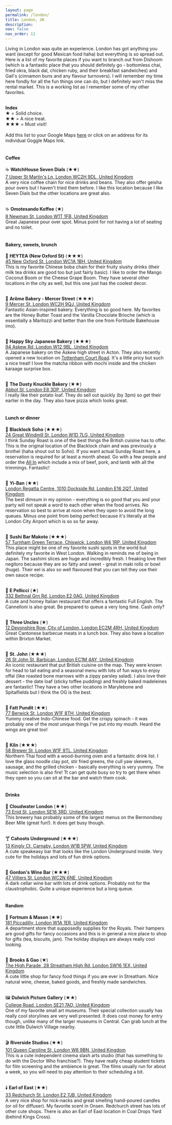 ```yaml
---
layout: page
permalink: /london/
title: London, UK
description: 
nav: false 
nav_order: 11
---
```


Living in London was quite an experience. London has got anything you want (except for good Mexican food haha) but everything is so spread out. Here is a list of my favorite places if you want to branch out from Dishoom (which is a fantastic place that you should definitely go - bottomless chai, fried okra, black dal, chicken ruby, and their breakfast sandwiches) and Gail's (cinnamon buns and any flavour turnovers). I will remember my time here fondly for all the fun things one can do, but I definitely won't miss the rental market. This is a working list as I remember some of my other favorites. <br>
<br>

<b>Index</b><br>
★ = Solid choice. <br>
★★ = A nice treat. <br>
★★★ = Must visit! <br>
<br>
Add this list to your Google Maps [here](https://maps.app.goo.gl/RijFq5xyC7vRaQtS8) or click on an address for its individual Goggle Maps link.  
<br>

<!---coffee and sweets and baked goods--->
#### Coffee

☕ <b>WatchHouse Seven Dials</b> (★★)<br>
[7 Upper St Martin's Ln, London WC2H 9DL, United Kingdom](https://maps.app.goo.gl/W8VcCQzCZVXEDjTi9) <br>
A very nice coffee chain for nice drinks and beans. They also offer geisha pour overs but I haven't tried them before. I like this location because I like Seven Dials but the other locations are great also.<br>
<br>

☕ <b>Omotesando Koffee</b> (★)<br>
[8 Newman St, London W1T 1FB, United Kingdom](https://maps.app.goo.gl/3gyHLTmiNzcybCbz5)<br>
Great Japanese pour over spot. Minus point for not having a lot of seating and no toilet.<br>
<br>

#### Bakery, sweets, brunch

🧋 <b>HEYTEA (New Oxford St)</b> (★★★)<br>
[45 New Oxford St, London WC1A 1BH, United Kingdom](https://maps.app.goo.gl/dcTpHraoeZEf92mq9)<br>
This is my favorite Chinese boba chain for their fruity slushy drinks (their milk tea drinks are good too but just fairly basic). I like to order the Mango Coconut Boom or the Cheese Grape Boom. They have several other locations in the city as well, but this one just has the coolest decor. <br>
<br>

🥐 <b>Arôme Bakery - Mercer Street</b> (★★★)<br>
[9 Mercer St, London WC2H 9QJ, United Kingdom](https://maps.app.goo.gl/ESjAqb9uXTzrwdEB7)<br>
Fantastic Asian-inspired bakery. Everything is so good here. My favorites are the Honey Butter Toast and the Vanilla Chocolate Brioche  (which is essentially a Maritozzi and better than the one from Fortitude Bakehouse imo). <br>
<br>

🥐 <b>Happy Sky Japanese Bakery</b> (★★★)<br>
[94 Askew Rd, London W12 9BL, United Kingdom](https://maps.app.goo.gl/DXihtYNUxDfcy8oy8)<br>
A Japanese bakery on the Askew high street in Acton. They also recently opened a new location on [Tottenham Court Road](https://maps.app.goo.gl/iMJGr2eHmFxfrkvg9). It's a little pricy but such a nice treat! I love the matcha ribbon with mochi inside and the chicken karaage surprise box. <br>
<br>

🥖 <b>The Dusty Knuckle Bakery</b> (★★)<br>
[Abbot St, London E8 3DP, United Kingdom](https://maps.app.goo.gl/buLAYjtio6mrdNa37)<br>
I really like their potato loaf. They do sell out quickly (by 3pm) so get their earlier in the day. They also have pizza which looks great.<br>
<br>

<!---all sorts of food!-->
#### Lunch or dinner

🥩 <b>Blacklock Soho</b> (★★★)<br>
[24 Great Windmill St, London W1D 7LG, United Kingdom](https://maps.app.goo.gl/3mcqco2RmJsAHXoRA) <br>
I think Sunday Roast is one of the best things the British cuisine has to offer. This is the original location of the Blacklock chain and was previously a brothel (haha shout out to Soho). If you want actual Sunday Roast here, a reservation is required for at least a month ahead. Go with a few people and order the [All In](https://theblacklock.com/menus/) which include a mix of beef, pork, and lamb with all the trimmings. Fantastic! <br>
<br>

🍲 <b>Yi-Ban</b> (★★)<br>
[London Regatta Centre, 1010 Dockside Rd, London E16 2QT, United Kingdom](https://maps.app.goo.gl/CB8BYFWR1gLCfBrq6)<br>
The best dimsum in my opinion - everything is so good that you and your party will not speak a word to each other when the food arrives. No reservation so best to arrive at noon when they open to avoid the long queues. Minus one point from being perfect because it's literally at the London City Airport which is so so far away.<br>
<br>

🍣 <b>Sushi Bar Makoto</b> (★★★)<br>
[57 Turnham Green Terrace, Chiswick, London W4 1RP, United Kingdom](https://maps.app.goo.gl/e9msWANj4QzzgrL4A)<br>
This place might be one of my favorite sushi spots in the world but definitely my favorite in West London. Walking in reminds me of being in Japan. The sashimi slices are huge and incredibly fresh. I freaking love their negitoro because they are so fatty and sweet - great in maki rolls or bowl (huge). Their eel is also so well flavoured that you can tell they use their own sauce recipe. <br>
<br>

🥞 <b>E Pellicci</b> (★)<br>
[332 Bethnal Grn Rd, London E2 0AG, United Kingdom](https://maps.app.goo.gl/D5wQXAP9BiRuvDVe6)<br>
A cute and homey Italian restaurant that offers a fantastic Full English. The Cannelloni is also great. Be prepared to queue a very long time. Cash only? <br>
<br>

🥩 <b>Three Uncles</b> (★)<br>
[12 Devonshire Row, City of London, London EC2M 4RH, United Kingdom](https://maps.app.goo.gl/vs3kkuGNakmKFNkT7)<br>
Great Cantonese barbecue meats in a lunch box. They also have a location within Brixton Market.<br>
<br>

🥩 <b>St. John</b> (★★★)<br>
[26 St John St, Barbican, London EC1M 4AY, United Kingdom](https://maps.app.goo.gl/jmV2zWJqtZrCcb4N6)<br>
An iconic restaurant that put British cuisine on the map. They were known for head to tail eating and a seasonal menu with lots of fun ways to enjoy offal (like roasted bone marrows with a zippy parsley salad). I also love their dessert - the date loaf (sticky toffee pudding) and freshly baked madeleines are fantastic! They have a two other locations in Marylebone and Spitalfields but I think the OG is the best.<br>
<br>

🍲 <b>Fatt Pundit</b> (★★)<br>
[77 Berwick St, London W1F 8TH, United Kingdom](https://maps.app.goo.gl/H2MersCpqST3yeBDA)<br>
Yummy creative Indo-Chinese food. Get the crispy spinach - it was probably one of the most unique things I've put into my mouth. Heard the wings are great too! <br>
<br>

🍲 <b>Kiln</b> (★★★)<br>
[58 Brewer St, London W1F 9TL, United Kingdom](https://maps.app.goo.gl/H6nz7jb9iMkntjf29)<br>
Northern Thai food with a wood-burning oven and a fantastic drink list. I love the glass noodle clay pot, stir fried greens, the cull yaw skewers, sausage, and the grilled chicken - basically everything is very yummy. The music selection is also fire! Tt can get quite busy so try to get there when they open so you can sit at the bar and watch them cook. <br>
<br>

<!---alcohol-->
#### Drinks

🍻 <b>Cloudwater London</b> (★★)<br>
[73 Enid St, London SE16 3RD, United Kingdom](https://maps.app.goo.gl/W4qw4txzAyXJNjVdA)<br>
This brewery has probably some of the largest menus on the Bermondsey Beer Mile (great fun!). It does get busy though. <br>
<br>

🍸 <b>Cahoots Underground</b> (★★★)<br>
[13 Kingly Ct, Carnaby, London W1B 5PW, United Kingdom](https://maps.app.goo.gl/PipwUtgYGmam3Vvn7)<br>
A cute speakeasy bar that looks like the London Underground inside. Very cute for the holidays and lots of fun drink options. <br>
<br>

🍷 <b>Gordon's Wine Bar</b> (★★★)<br>
[47 Villiers St, London WC2N 6NE, United Kingdom](https://maps.app.goo.gl/s9AnA1GXzy4bKAP97)<br>
A dark cellar wine bar with lots of drink options. Probably not for the claustrophobic. Quite a unique experience but a long queue.<br>
<br>


<!---shops etc.-->
#### Random

🧺 <b>Fortnum & Mason</b> (★★)<br>
[181 Piccadilly, London W1A 1ER, United Kingdom](https://maps.app.goo.gl/jEeTMpGpdRYJseHV7)<br>
A department store that supposedly supplies for the Royals. Their hampers are good gifts for fancy occasions and this is in general a nice place to shop for gifts (tea, biscuits, jam). The holiday displays are always really cool looking.<br>
<br>

🧺 <b>Brooks & Gao</b> (★)<br>
[The High Parade, 28 Streatham High Rd, London SW16 1EX, United Kingdom](https://maps.app.goo.gl/sXTdbwsr8p28ooYHA)<br>
A cute little shop for fancy food things if you are ever in Streatham. Nice natural wine, cheese, baked goods, and freshly made sandwiches. <br>
<br>

🖼️ <b>Dulwich Picture Gallery</b> (★★)<br>
[College Road, London SE21 7AD, United Kingdom](https://maps.app.goo.gl/FHDr3TFpPVwVZJtK9)<br>
One of my favorite small art museums. Their special collection usually has really cool storylines are very well presented. It does cost money for entry though, unlike many of the larger museums in Central. Can grab lunch at the cute little Dulwich Village nearby. <br>
<br>

🎬 <b>Riverside Studios</b> (★★)<br>
[101 Queen Caroline St, London W6 9BN, United Kingdom](https://maps.app.goo.gl/MXa4VkX8MokYdDd17)<br>
This is a cute independent cinema slash arts studio (that has something to do with the Doctor Who franchise?). They have really cheap student tickets for film screening and the ambience is great. The films usually run for about a week, so you will need to pay attention to their scheduling a bit.<br>
<br>

🕯️ <b>Earl of East</b> (★★)<br>
[33 Redchurch St, London E2 7JB, United Kingdom](https://maps.app.goo.gl/4g1ppCrTKWJat7s56)<br>
A very nice shop for nick-nacks and great smelling hand-poured candles (or oil for diffuser). My favorite scent in Onsen. Redchurch street has lots of other cute shops. There is also an Earl of East location in Coal Drops Yard (behind Kings Cross). <br>
<br>